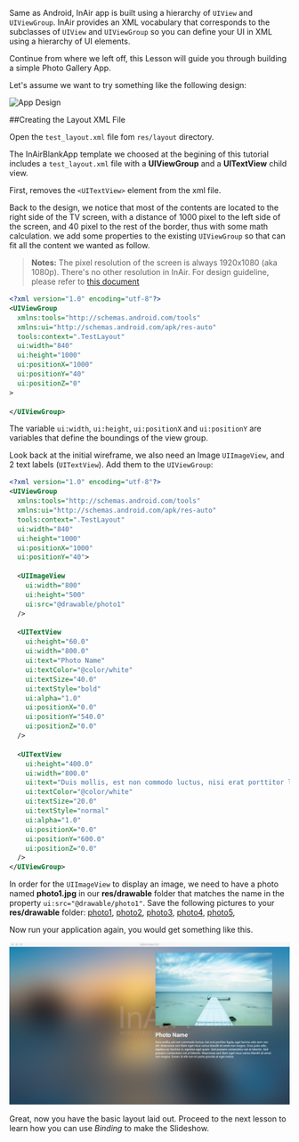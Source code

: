 Same as Android, InAir app is built using a hierarchy of `UIView` and `UIViewGroup`. InAir provides an XML vocabulary that corresponds to the subclasses of `UIView` and `UIViewGroup` so you can define your UI in XML using a hierarchy of UI elements.

Continue from where we left off, this Lesson will guide you through building a simple Photo Gallery App.


Let's assume we want to try something like the following design:

![App Design](http://inair.tv/wp-content/uploads/shared/gallery_design.png "App Design")


##Creating the Layout XML File

Open the `test_layout.xml` file fom `res/layout` directory.

The InAirBlankApp template we choosed at the begining of this tutorial includes a `test_layout.xml` file with a __UIViewGroup__ and a __UITextView__ child view.

First, removes the `<UITextView>` element from the xml file.

Back to the design, we notice that most of the contents are located to the right side of the TV screen, with a distance of 1000 pixel to the left side of the screen, and 40 pixel to the rest of the border, thus with some math calculation. we add some properties to the existing `UIViewGroup` so that can fit all the content we wanted as follow.

> **Notes:** The pixel resolution of the screen is always 1920x1080 (aka 1080p). There's no other resolution in InAir. For design guideline, please refer to [this document](#design_guideline)

```xml
<?xml version="1.0" encoding="utf-8"?>
<UIViewGroup
  xmlns:tools="http://schemas.android.com/tools"
  xmlns:ui="http://schemas.android.com/apk/res-auto"
  tools:context=".TestLayout"
  ui:width="840"
  ui:height="1000"
  ui:positionX="1000"
  ui:positionY="40"
  ui:positionZ="0"
>

</UIViewGroup>
```
The variable `ui:width`, `ui:height`, `ui:positionX` and `ui:positionY` are variables that define the boundings of the view group.

Look back at the initial wireframe, we also need an Image `UIImageView`, and 2 text labels (`UITextView`). Add them to the `UIViewGroup`:

```xml
<?xml version="1.0" encoding="utf-8"?>
<UIViewGroup
  xmlns:tools="http://schemas.android.com/tools"
  xmlns:ui="http://schemas.android.com/apk/res-auto"
  tools:context=".TestLayout"
  ui:width="840"
  ui:height="1000"
  ui:positionX="1000"
  ui:positionY="40">

  <UIImageView
    ui:width="800"
    ui:height="500"
    ui:src="@drawable/photo1"
  />

  <UITextView
    ui:height="60.0"
    ui:width="800.0"
    ui:text="Photo Name"
    ui:textColor="@color/white"
    ui:textSize="40.0"
    ui:textStyle="bold"
    ui:alpha="1.0"
    ui:positionX="0.0"
    ui:positionY="540.0"
    ui:positionZ="0.0"
  />

  <UITextView
    ui:height="400.0"
    ui:width="800.0"
    ui:text="Duis mollis, est non commodo luctus, nisi erat porttitor ligula, eget lacinia odio sem nec elit. Maecenas sed diam eget risus varius blandit sit amet non magna. Cras justo odio, dapibus ac facilisis in, egestas eget quam. Sed posuere consectetur est at lobortis. Sed posuere consectetur est at lobortis. Maecenas sed diam eget risus varius blandit sit amet non magna. Donec id elit non mi porta gravida at eget metus."
    ui:textColor="@color/white"
    ui:textSize="20.0"
    ui:textStyle="normal"
    ui:alpha="1.0"
    ui:positionX="0.0"
    ui:positionY="600.0"
    ui:positionZ="0.0"
  />
</UIViewGroup>
```

In order for the `UIImageView` to display an image, we need to have a photo named **photo1.jpg** in our **res/drawable** folder that matches the name in the property `ui:src="@drawable/photo1"`. Save the following pictures to your **res/drawable** folder: [photo1](../../images/photo1.jpg), [photo2](../../images/photo2.jpg), [photo3](../../images/photo3.jpg), [photo4](../../images/photo4.jpg), [photo5](../../images/photo5.jpg),

Now run your application again, you would get something like this.

![InAiR App With a Photo](../../images/running.jpg "InAiR App With a Photo")

Great, now you have the basic layout laid out. Proceed to the next lesson to learn how you can use *Binding* to make the Slideshow.